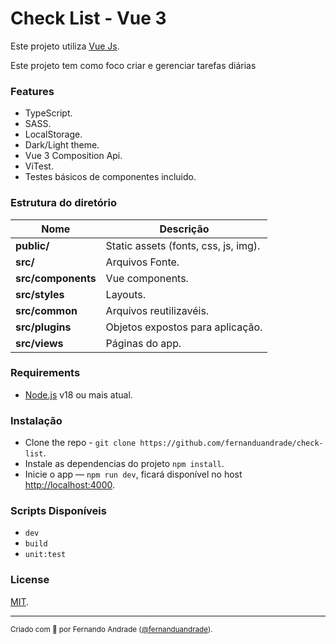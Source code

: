 # Check List - Vue 3

Este projeto utiliza [Vue Js](https://vuejs.org/).

Este projeto tem como foco criar e gerenciar tarefas diárias

### Features

- TypeScript.
- SASS.
- LocalStorage.
- Dark/Light theme.
- Vue 3 Composition Api.
- ViTest.
- Testes básicos de componentes incluido.

### Estrutura do diretório

| Nome                              | Descrição |
| --------------------------------- | ----------- |
| **public/**                       | Static assets (fonts, css, js, img). |
| **src/**                          | Arquivos Fonte. |
| **src/components**                | Vue components. |
| **src/styles**                   | Layouts. |
| **src/common**                   | Arquivos reutilizavéis. |
| **src/plugins**                    | Objetos expostos para aplicação. |
| **src/views**                     | Páginas do app. |

### Requirements

- [Node.js](https://nodejs.org/en) v18 ou mais atual.

### Instalação

- Clone the repo - `git clone https://github.com/fernanduandrade/check-list`.
- Instale as dependencias do projeto `npm install`.
- Inicie o app — `npm run dev`, ficará disponível no host [http://localhost:4000](http://localhost:4000/).

### Scripts Disponíveis

- `dev`
- `build`
- `unit:test`

### License

[MIT](LICENSE).

---

<sup>Criado com 💜 por Fernando Andrade ([@fernanduandrade](https://github.com/fernanduandrade)).</sup>